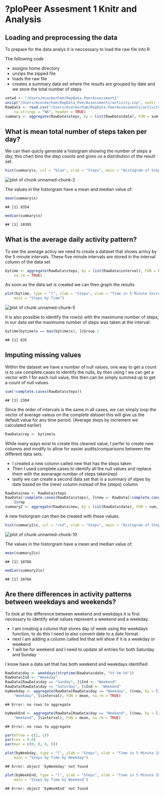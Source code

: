 ?ploPeer Assesment 1 Knitr and Analysis
========================================================

## Loading and preprocessing the data

To prepare for the data analys it is neccessary to load the raw file into R

The following code
 
 - assigns home directory
 - unzips the zipped file 
 - loads the raw file
 - creates a summary data set where the results are grouped by date and we store the total number of steps
 


```r
setwd <- "/Users/mcockerham/RepData_PeerAssessment1"
unzip("/Users/mcockerham/RepData_PeerAssessment1/activity.zip", exdir = "/Users/mcockerham/RepData_PeerAssessment1")
RawData <- read.csv("/Users/mcockerham/RepData_PeerAssessment1/activity.csv", 
    na.strings = "NA", header = TRUE)
summary <- aggregate(RawData$steps, by = list(RawData$date), FUN = sum, na.rm = TRUE)
```



## What is mean total number of steps taken per day?

We can then quicly generate a histogram showing the number of steps a day, this chart bins the step counts and gives us a distribution of the result set.



```r
hist(summary$x, col = "blue", xlab = "Steps", main = "Histogram of Steps per Day")
```

![plot of chunk unnamed-chunk-2](figure/unnamed-chunk-2.png) 


The values in the historgram have a mean and median value of:


```r
mean(summary$x)
```

```
## [1] 9354
```

```r
median(summary$x)
```

```
## [1] 10395
```



## What is the average daily activity pattern?

To see the average activy we need to create a dataset that shows activy by the 5 minute intervals.  These five minute intervals are stored in the interval column of the data set



```r
bytime <- aggregate(RawData$steps, by = list(RawData$interval), FUN = mean, 
    na.rm = TRUE)
```


As soon as the data set is created we can then graph the results


```r
plot(bytime, type = "l", ylab = "Steps", xlab = "Time in 5 Minute Increments", 
    main = "Steps by Time")
```

![plot of chunk unnamed-chunk-5](figure/unnamed-chunk-5.png) 



It is also possible to identify the row(s) with the maximume number of steps, in our data set the maximume number of steps was taken at the interval:


```r
bytime[bytime$x == max(bytime$x), ]$Group.1
```

```
## [1] 835
```



## Imputing missing values

Within the dataset we have a number of null values, one way to get a count is to use complete.cases to identify the nulls, by then using ! we can get a vector with 1 for each null value, this then can be simply summed up to get a count of null values.


```r
sum(!complete.cases(RawData$steps))
```

```
## [1] 2304
```


Since the order of intervals is the same in all cases, we can simply loop the vector of average valeus on the complete dataset this will give us the default value for any time period. (Average steps by increment we calculated earlier)


```r
RawData$rep <- bytime$x
```


While many ways exist to create this cleaned value, I perfer to create new columns and modify to allow for easier audits/comparisons between the different data sets.

- I created a new column called new that has the steps taken
- Then I used complete.cases to identify all the null values and replace them with the averarage number of steps taken(rep)
- lastly we can create a second data set that is a summary of stpes by date based on the (new) column instead of the (steps) column


```r
RawData$new <- RawData$steps
RawData[!complete.cases(RawData$steps), ]$new <- RawData[!complete.cases(RawData$steps), 
    ]$rep
summary2 <- aggregate(RawData$new, by = list(RawData$date), FUN = sum, na.rm = TRUE)
```


A new historgram can then be created with these values.


```r
hist(summary2$x, col = "red", xlab = "Steps", main = "Histogram of Steps per Day")
```

![plot of chunk unnamed-chunk-10](figure/unnamed-chunk-10.png) 


The values in the historgram have a mean and median value of:


```r
mean(summary2$x)
```

```
## [1] 10766
```

```r
median(summary2$x)
```

```
## [1] 10766
```




## Are there differences in activity patterns between weekdays and weekends?

To look at the difference between weekend and weekdays it is first necessary to identify what values represent a weekend and a weekday.
 
- I am creating a column that stores day of week using the weekdays function, to do this I need to also convert date to a date format
- next I am adding a column called Ind that will show if it is a weekday or weekend 
- 1 will be for weekend and I need to update all entries for both Saturday and Sunday  

I know have a data set that has both weekend and weekdays identified


```r
RawData$day <- weekdays(strptime(RawData$date, "%Y-%m-%d"))
RawData$Ind <- "Weekday"
RawData[RawData$day == "Sunday", ]$Ind <- "Weekend"
RawData[RawData$day == "Saturday", ]$Ind <- "Weekend"
byWeekday <- aggregate(RawData[RawData$day == "Weekday", ]$new, by = list(RawData[RawData$day == 
    "Weekday", ]$interval), FUN = mean, na.rm = TRUE)
```

```
## Error: no rows to aggregate
```

```r
byWeekEnd <- aggregate(RawData[RawData$day == "Weekend", ]$new, by = list(RawData[RawData$day == 
    "Weekend", ]$interval), FUN = mean, na.rm = TRUE)
```

```
## Error: no rows to aggregate
```

 

```r
par(mfrow = c(2, 1))
par(cex = 0.6)
par(mar = c(0, 0, 0, 0))

plot(byWeekday, type = "l", ylab = "Steps", xlab = "Time in 5 Minute Increments", 
    main = "Steps by Time by Weekday")
```

```
## Error: object 'byWeekday' not found
```

```r
plot(byWeekEnd, type = "l", ylab = "Steps", xlab = "Time in 5 Minute Increments", 
    main = "Steps by Time by Weekend")
```

```
## Error: object 'byWeekEnd' not found
```

